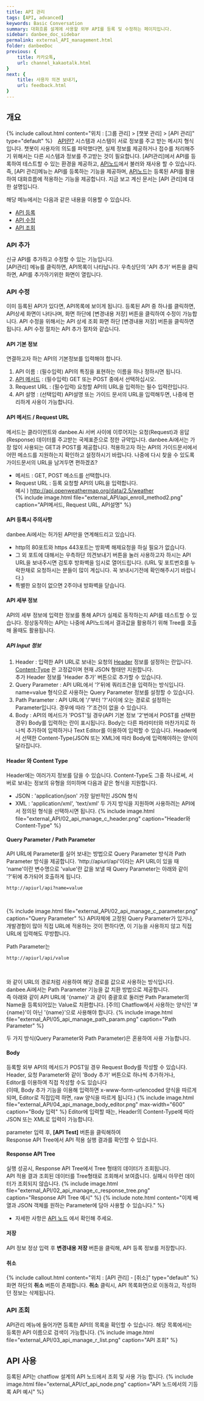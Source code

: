```yaml
---
title: API 관리 
tags: [API, advanced]
keywords: Basic Conversation
summary: 대화흐름 설계에 사용할 외부 API를 등록 및 수정하는 페이지입니다.
sidebar: danbee_doc_sidebar
permalink: external_API_management.html
folder: danbeeDoc
previous: {
    title: 카카오톡,
    url: channel_kakaotalk.html
}
next: {
    title: 사용자 의견 보내기,
    url: feedback.html
}
---
```


## 개요
 {% include callout.html content="위치 : [그룹 관리] > [챗봇 관리] > [API 관리]" type="default" %}
 <span class="link"><i class="fa fa-external-link-square" aria-hidden="true" style="margin:0px 5px"></i>[API란?](http://terms.naver.com/entry.nhn?docId=1179553&cid=40942&categoryId=32837)</span> 시스템과 시스템이 서로 정보를 주고 받는 메시지 형식입니다. 챗봇이 사용자의 의도를 파악했다면, 실제 정보를 제공하거나 접수를 처리해주기 위해서는 다른 시스템과 정보를 주고받는 것이 필요합니다. [API관리]에서 API를 등록하여 테스트할 수 있는 환경을 제공하고, [API노드](/chatflow_api.html)에서 불러와 재사용 할 수 있습니다.즉, [API 관리]메뉴는 API를 등록하는 기능을 제공하며, [API노드](/chatflow_api.html)는 등록된 API를 활용하여 대화흐름에 적용하는 기능을 제공합니다. 지금 보고 계신 문서는 [API 관리]에 대한 설명입니다.

  

해당 메뉴에서는 다음과 같은 내용을 이용할 수 있습니다.<br/>
 - [API 등록](external_API_management.html#api-등록)  
 - [API 수정](external_API_management.html#api-수정)  
 - [API 조회](external_API_management.html#api-조회) 


### API 추가
신규 API를 추가하고 수정할 수 있는 기능입니다.<br/>
[API관리] 메뉴를 클릭하면, API목록이 나타납니다. 우측상단의 'API 추가' 버튼을 클릭하면, API를 추가하기위한 화면이 열립니다.<br/>

### API 수정
이미 등록된 API가 있다면, API목록에 보이게 됩니다. 등록된 API 중 하나를 클릭하면, API상세 화면이 나타나며, 화면 하단에 [변경내용 저장] 버튼을 클릭하여 수정이 가능합니다. API 수정을 위해서는 API 상세 조회 화면 하단 [변경내용 저장] 버튼을 클릭하면 됩니다. API 수정 절차는 API 추가 절차와 같습니다.

#### API 기본 정보
연결하고자 하는 API의 기본정보를 입력해야 합니다.

1. API 이름 : (필수입력) API의 특징을 표현하는 이름을 하나 정하시면 됩니다.
2. [API 메서드](external_API_management.html#api-메서드--request-url) : (필수입력) GET 또는 POST 중에서 선택하십시오.
3. Request URL : (필수입력) 요청할 API의 URL을 입력하는 필수 입력란입니다.
4. API 설명 : (선택입력) API설명 또는 가이드 문서의 URL을 입력해두면, 나중에 편리하게 사용이 가능합니다.

#### API 메서드 / Request URL
메서드는 클라이언트와 danbee.Ai 서버 사이에 이루어지는 요청(Request)과 응답(Response) 데이터를 주고받는 국제표준으로 정한 규약입니다. 
danbee.Ai에서는 가장 많이 사용되는 GET과 POST를 제공합니다.
적용하고자 하는 API의 가이드문서에서 어떤 메소드를 지원하는지 확인하고 설정하시기 바랍니다. 나중에 다시 찾을 수 있도록 가이드문서의 URL을 남겨두면 편하겠죠?

 - 메서드 : GET, POST 메소드를 선택합니다. 
 - Request URL : 등록 요청할 API의 URL을 입력합니다. <br/>
    예시 ) http://api.openweathermap.org/data/2.5/weather   
{% include image.html file="external_API/api_enroll_method2.png"  caption="API메서드, Request URL, API설명" %} 


#### API 등록시 주의사항    
danbee.Ai에서는 허가된 API만을 연계해드리고 있습니다.

* http의 80포트와 https 443포트는 방화벽 해제요청을 하실 필요가 없습니다.
* 그 외 포트에 대해서는 우측하단 의견보내기 버튼을 눌러 사용하고자 하시는 API URL을 보내주시면 검토후 방화벽을 임시로 열어드립니다. 
    (URL 및 포트번호를 누락한채로 요청하시는 분들이 많이 계십니다. 꼭 보내시기전에 확인해주시기 바랍니다.)
* 특별한 요청이 없으면 2주이내 방화벽을 닫습니다.

#### API 세부 정보
API의 세부 정보에 입력한 정보를 통해 API가 실제로 동작하는지 API를 테스트할 수 있습니다. 정상동작하는 API는 나중에 API노드에서 결과값을 활용하기 위해 Tree를 호출해 올때도 활용됩니다.

##### API Input 정보
1. Header : 입력한 API URL로 보내는 요청의 [Header](external_API_management.html#header-와-content-type) 정보를 설정하는 란입니다.<br/>
    [Content-Type](external_API_management.html#header-와-content-type) 은 고정값이며 현재 JSON 형태만 지원합니다.<br/>
    추가 Header 정보를 'Header 추가' 버튼으로 추가할 수 있습니다.
2. Query Parameter : API URL에서 '?'뒤에 쿼리조건을 입력하는 방식입니다. name=value 형식으로 사용하는 Query Parameter 정보를 설정할 수 있습니다.<br/>
3. Path Parameter : API URL에 '/'부터 '?'사이에 오는 경로로 설정하는 Parameter입니다. 경우에 따라 '?'조건이 없을 수 있습니다.
4. Body : API의 메서드가 'POST'일 경우(API 기본 정보 '2'번에서 POST를 선택한 경우) Body를 입력하는 란이 표시됩니다. Body는 다른 파라미터와 마찬가지로 하나씩 추가하여 입력하거나 Text Editor를 이용하여 입력할 수 있습니다. Header에서 선택한 Content-Type(JSON 또는 XML)에 따라 Body에 입력해야하는 양식이 달라집니다.





#### Header 와 Content Type 
Header에는 여러가지 정보를 담을 수 있습니다.
Content-Type도 그중 하나로써, 서버로 보내는 정보의 유형을 의미하며 다음과 같은 형식을 지원합니다.<br/>
- JSON : 'application/json' 가장 일반적인 JSON 형식
- XML  : 'application/xml', 'text/xml' 두 가지 방식을 지원하며 사용하려는 API에서 정의된 형식을 선택하시면 됩니다.
{% include image.html file="external_API/02_api_manage_c_header.png"  caption="Header와 Content-Type" %} 

#### Query Parameter / Path Parameter
API URL에 Parameter를 실어 보내는 방법으로 Query Parameter 방식과 Path Parameter 방식을 제공합니다.
'http://apiurl/api'이라는 API URL이 있을 때 'name'이란 변수명으로 'value'란 값을 보낼 때
Query Parameter는 아래와 같이 '?'뒤에 추가되어 호출하게 됩니다.<br/>
<pre><code>http://apiurl/api?name=value</code></pre><br/>
{% include image.html file="external_API/02_api_manage_c_parameter.png"  caption="Query Parameter" %}
API자체에 고정된 Query Parameter가 있거나, 개발경험이 많아 직접 URL에 적용하는 것이 편하다면, 이 기능을 사용하지 않고 직접 URL에 입력해도 무방합니다.


Path Parameter는<br/>
<pre><code>http://apiurl/api/value</code></pre><br/>
와 같이 URL의 경로처럼 사용하여 해당 경로를 값으로 사용하는 방식입니다.<br/>
danbee.Ai에서는 Path Parameter 기능을 값 치환 방법으로 제공합니다.<br/>
즉 아래와 같이 API URL에 '{name}' 과 같이 중괄호로 둘러싼 Path Parameter의 Name을 등록되어있는 Value로 치환합니다.
[주의] Chatflow에서 사용하는 양식인 '#{name}'이 아닌 '{name}'으로 사용해야 합니다.
{% include image.html file="external_API/05_api_manage_path_param.png"  caption="Path Parameter" %}

두 가지 방식(Query Parameter와 Path Parameter)은 혼용하여 사용 가능합니다.<br/>

#### Body
등록할 외부 API의 메서드가 POST일 경우 Request Body를 작성할 수 있습니다.<br/>
Header, 요청 Parameter와 같이 'Body 추가' 버튼으로 하나씩 추가하거나,<br/>
Editor를 이용하여 직접 작성할 수도 있습니다 <br/>
(이때, Body 추가 기능을 이용해 입력하면 x-www-form-urlencoded 양식을 따르게 되며,
Editor로 직접입력 하면, raw 양식을 따르게 됩니다.)
{% include image.html file="external_API/04_api_manage_body_editor.png" max-width="600" caption="Body 입력" %}
Editor에 입력할 때는, Header의 Content-Type에 따라 JSON 또는 XML로 입력이 가능합니다.

parameter 입력 후, **[API Test]** 버튼을 클릭해하여<br/>
Response API Tree에서 API 적용 실행 결과를 확인할 수 있습니다.

#### Response API Tree
실행 성공시, Response API Tree에서 Tree 형태의 데이터가 조회됩니다.<br/>
API 적용 결과 조회된 데이터를 Tree형태로 조회해서 보여줍니다. 실패시 아무런 데이터가 조회되지 않습니다.
{% include image.html file="external_API/02_api_manage_c_response_tree.png"  caption="Response API Tree 예시" %}
{% include note.html content="이제 배열과 JSON 객체를 원하는 Parameter에 담아 사용할 수 있습니다." %}
- 자세한 사항은 [API 노드](chatflow_api.html#응답-parameter-와-출력-parameters) 에서 확인해 주세요.

#### 저장
API 정보 정상 입력 후 **변경내용 저장** 버튼을 클릭해, API 등록 정보를 저장합니다. 

#### 취소
{% include callout.html content="위치 : [API 관리] - [취소]" type="default" %}
화면 하단의  **취소**  버튼이 존재합니다.  **취소**  클릭시, API 목록화면으로 이동하고, 작성하던 정보는 삭제됩니다. 


### API 조회 
API관리 메뉴에 들어가면 등록한 API의 목록을 확인할 수 있습니다. 해당 목록에서는 등록한 API 이름으로 검색이 가능합니다.
{% include image.html file="external_API/03_api_manage_r_list.png"  caption="API 조회" %}  


## API 사용
등록된  API는 chatflow 설계의 API 노드에서 조회 및 사용 가능 합니다.
{% include image.html file="external_API/cf_api_node.png"  caption="API 노드에서의 기등록 API 예시" %} 
